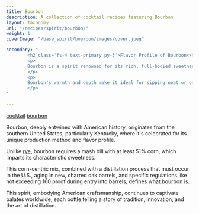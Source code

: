 ```yaml
---
title: Bourbon
description: A collection of cocktail recipes featuring Bourbon
layout: taxonomy
url: "/recipes/spirit/bourbon/"
weight: 1
coverImage: "/base_spirit/bourbon/images/cover.jpeg"

secondary: "
        <h2 class='fs-4 text-primary py-3'>Flavor Profile of Bourbon</h2>
        <p>
        Bourbon is a spirit renowned for its rich, full-bodied sweetness, often showcasing notes of caramel, vanilla, and a gentle spice from the barrel aging. 
        </p>
        <p>
        Bourbon's warmth and depth make it ideal for sipping neat or on the rocks, but it's also the base for iconic cocktails like the Old Fashioned, Mint Julep, or a classic Manhattan, where its smooth, sweet character shines through. 
        </p>
"

---
```


<a href="/recipes/category/cocktail/" class="badge text-bg-primary text-decoration-none">cocktail</a> 
<a href="/recipes/spirit/bourbon/" class="badge text-bg-info text-decoration-none">bourbon</a> 

Bourbon, deeply entwined with American history, originates from the southern United States, particularly Kentucky, where it's celebrated for its unique production method and flavor profile. 

Unlike [rye](/recipes/spirit/rye/), bourbon requires a mash bill with at least 51% corn, which imparts its characteristic sweetness. 

This corn-centric mix, combined with a distillation process that must occur in the U.S., aging in new, charred oak barrels, and specific regulations like not exceeding 160 proof during entry into barrels, defines what bourbon is.

This spirit, embodying American craftsmanship, continues to captivate palates worldwide, each bottle telling a story of tradition, innovation, and the art of distillation.
